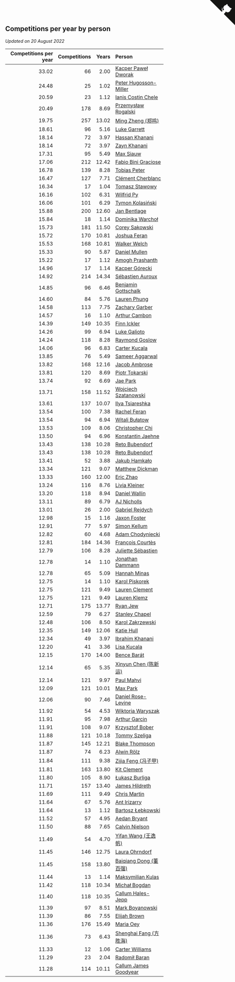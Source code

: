 ## Competitions per year by person

*Updated on 20 August 2022*

| Competitions per year | Competitions | Years | Person |
| ---: | ---: | ---: | :--- |
| 33.02 | 66 | 2.00 | [Kacper Paweł Dworak](https://www.worldcubeassociation.org/persons/2020DWOR01) |
| 24.48 | 25 | 1.02 | [Peter Hugosson-Miller](https://www.worldcubeassociation.org/persons/2021HUGO01) |
| 20.59 | 23 | 1.12 | [Ianis Costin Chele](https://www.worldcubeassociation.org/persons/2021CHEL01) |
| 20.49 | 178 | 8.69 | [Przemysław Rogalski](https://www.worldcubeassociation.org/persons/2013ROGA02) |
| 19.75 | 257 | 13.02 | [Ming Zheng (郑鸣)](https://www.worldcubeassociation.org/persons/2009ZHEN11) |
| 18.61 | 96 | 5.16 | [Luke Garrett](https://www.worldcubeassociation.org/persons/2017GARR05) |
| 18.14 | 72 | 3.97 | [Hassan Khanani](https://www.worldcubeassociation.org/persons/2018KHAN26) |
| 18.14 | 72 | 3.97 | [Zayn Khanani](https://www.worldcubeassociation.org/persons/2018KHAN28) |
| 17.31 | 95 | 5.49 | [Max Siauw](https://www.worldcubeassociation.org/persons/2017SIAU02) |
| 17.06 | 212 | 12.42 | [Fabio Bini Graciose](https://www.worldcubeassociation.org/persons/2010GRAC02) |
| 16.78 | 139 | 8.28 | [Tobias Peter](https://www.worldcubeassociation.org/persons/2014PETE03) |
| 16.47 | 127 | 7.71 | [Clément Cherblanc](https://www.worldcubeassociation.org/persons/2014CHER05) |
| 16.34 | 17 | 1.04 | [Tomasz Stawowy](https://www.worldcubeassociation.org/persons/2021STAW01) |
| 16.16 | 102 | 6.31 | [Wilfrid Py](https://www.worldcubeassociation.org/persons/2016PYWI01) |
| 16.06 | 101 | 6.29 | [Tymon Kolasiński](https://www.worldcubeassociation.org/persons/2016KOLA02) |
| 15.88 | 200 | 12.60 | [Jan Bentlage](https://www.worldcubeassociation.org/persons/2010BENT01) |
| 15.84 | 18 | 1.14 | [Dominika Warchoł](https://www.worldcubeassociation.org/persons/2021WARC01) |
| 15.73 | 181 | 11.50 | [Corey Sakowski](https://www.worldcubeassociation.org/persons/2011SAKO01) |
| 15.72 | 170 | 10.81 | [Joshua Feran](https://www.worldcubeassociation.org/persons/2011FERA01) |
| 15.53 | 168 | 10.81 | [Walker Welch](https://www.worldcubeassociation.org/persons/2011WELC01) |
| 15.33 | 90 | 5.87 | [Daniel Mullen](https://www.worldcubeassociation.org/persons/2016MULL04) |
| 15.22 | 17 | 1.12 | [Amogh Prashanth](https://www.worldcubeassociation.org/persons/2021PRAS01) |
| 14.96 | 17 | 1.14 | [Kacper Górecki](https://www.worldcubeassociation.org/persons/2021GORE01) |
| 14.92 | 214 | 14.34 | [Sébastien Auroux](https://www.worldcubeassociation.org/persons/2008AURO01) |
| 14.85 | 96 | 6.46 | [Benjamin Gottschalk](https://www.worldcubeassociation.org/persons/2016GOTT01) |
| 14.60 | 84 | 5.76 | [Lauren Phung](https://www.worldcubeassociation.org/persons/2016PHUN02) |
| 14.58 | 113 | 7.75 | [Zachary Garber](https://www.worldcubeassociation.org/persons/2014GARB01) |
| 14.57 | 16 | 1.10 | [Arthur Cambon](https://www.worldcubeassociation.org/persons/2021CAMB01) |
| 14.39 | 149 | 10.35 | [Finn Ickler](https://www.worldcubeassociation.org/persons/2012ICKL01) |
| 14.26 | 99 | 6.94 | [Luke Galioto](https://www.worldcubeassociation.org/persons/2015GALI02) |
| 14.24 | 118 | 8.28 | [Raymond Goslow](https://www.worldcubeassociation.org/persons/2014GOSL01) |
| 14.06 | 96 | 6.83 | [Carter Kucala](https://www.worldcubeassociation.org/persons/2015KUCA01) |
| 13.85 | 76 | 5.49 | [Sameer Aggarwal](https://www.worldcubeassociation.org/persons/2017AGGA01) |
| 13.82 | 168 | 12.16 | [Jacob Ambrose](https://www.worldcubeassociation.org/persons/2010AMBR01) |
| 13.81 | 120 | 8.69 | [Piotr Tokarski](https://www.worldcubeassociation.org/persons/2013TOKA01) |
| 13.74 | 92 | 6.69 | [Jae Park](https://www.worldcubeassociation.org/persons/2015PARK24) |
| 13.71 | 158 | 11.52 | [Wojciech Szatanowski](https://www.worldcubeassociation.org/persons/2011SZAT01) |
| 13.61 | 137 | 10.07 | [Ilya Tsiareshka](https://www.worldcubeassociation.org/persons/2012TERE01) |
| 13.54 | 100 | 7.38 | [Rachel Feran](https://www.worldcubeassociation.org/persons/2015FERA01) |
| 13.54 | 94 | 6.94 | [Witali Bułatow](https://www.worldcubeassociation.org/persons/2015BUAT01) |
| 13.53 | 109 | 8.06 | [Christopher Chi](https://www.worldcubeassociation.org/persons/2014CHIC01) |
| 13.50 | 94 | 6.96 | [Konstantin Jaehne](https://www.worldcubeassociation.org/persons/2015JAEH01) |
| 13.43 | 138 | 10.28 | [Reto Bubendorf](https://www.worldcubeassociation.org/persons/2012BUBE01) |
| 13.43 | 138 | 10.28 | [Reto Bubendorf](https://www.worldcubeassociation.org/persons/2012BUBE01) |
| 13.41 | 52 | 3.88 | [Jakub Hamkało](https://www.worldcubeassociation.org/persons/2018HAMK01) |
| 13.34 | 121 | 9.07 | [Matthew Dickman](https://www.worldcubeassociation.org/persons/2013DICK01) |
| 13.33 | 160 | 12.00 | [Eric Zhao](https://www.worldcubeassociation.org/persons/2010ZHAO19) |
| 13.24 | 116 | 8.76 | [Livia Kleiner](https://www.worldcubeassociation.org/persons/2013KLEI03) |
| 13.20 | 118 | 8.94 | [Daniel Wallin](https://www.worldcubeassociation.org/persons/2013WALL03) |
| 13.11 | 89 | 6.79 | [AJ Nicholls](https://www.worldcubeassociation.org/persons/2015NICH04) |
| 13.01 | 26 | 2.00 | [Gabriel Rejdych](https://www.worldcubeassociation.org/persons/2020REJD01) |
| 12.98 | 15 | 1.16 | [Jaxon Foster](https://www.worldcubeassociation.org/persons/2021FOST01) |
| 12.91 | 77 | 5.97 | [Simon Kellum](https://www.worldcubeassociation.org/persons/2016KELL12) |
| 12.82 | 60 | 4.68 | [Adam Chodyniecki](https://www.worldcubeassociation.org/persons/2017CHOD02) |
| 12.81 | 184 | 14.36 | [François Courtès](https://www.worldcubeassociation.org/persons/2008COUR01) |
| 12.79 | 106 | 8.28 | [Juliette Sébastien](https://www.worldcubeassociation.org/persons/2014SEBA01) |
| 12.78 | 14 | 1.10 | [Jonathan Dammann](https://www.worldcubeassociation.org/persons/2021DAMM01) |
| 12.78 | 65 | 5.09 | [Hannah Minas](https://www.worldcubeassociation.org/persons/2017MINA04) |
| 12.75 | 14 | 1.10 | [Karol Piskorek](https://www.worldcubeassociation.org/persons/2021PISK01) |
| 12.75 | 121 | 9.49 | [Lauren Clement](https://www.worldcubeassociation.org/persons/2013KLEM01) |
| 12.75 | 121 | 9.49 | [Lauren Klemz](https://www.worldcubeassociation.org/persons/2013KLEM01) |
| 12.71 | 175 | 13.77 | [Ryan Jew](https://www.worldcubeassociation.org/persons/2008JEWR01) |
| 12.59 | 79 | 6.27 | [Stanley Chapel](https://www.worldcubeassociation.org/persons/2016CHAP04) |
| 12.48 | 106 | 8.50 | [Karol Zakrzewski](https://www.worldcubeassociation.org/persons/2014ZAKR01) |
| 12.35 | 149 | 12.06 | [Katie Hull](https://www.worldcubeassociation.org/persons/2010HULL01) |
| 12.34 | 49 | 3.97 | [Ibrahim Khanani](https://www.worldcubeassociation.org/persons/2018KHAN27) |
| 12.20 | 41 | 3.36 | [Lisa Kucala](https://www.worldcubeassociation.org/persons/2019KUCA01) |
| 12.15 | 170 | 14.00 | [Bence Barát](https://www.worldcubeassociation.org/persons/2008BARA01) |
| 12.14 | 65 | 5.35 | [Xinyun Chen (陈新运)](https://www.worldcubeassociation.org/persons/2017CHEN36) |
| 12.14 | 121 | 9.97 | [Paul Mahvi](https://www.worldcubeassociation.org/persons/2012MAHV01) |
| 12.09 | 121 | 10.01 | [Max Park](https://www.worldcubeassociation.org/persons/2012PARK03) |
| 12.06 | 90 | 7.46 | [Daniel Rose-Levine](https://www.worldcubeassociation.org/persons/2015ROSE01) |
| 11.92 | 54 | 4.53 | [Wiktoria Waryszak](https://www.worldcubeassociation.org/persons/2018WARY01) |
| 11.91 | 95 | 7.98 | [Arthur Garcin](https://www.worldcubeassociation.org/persons/2014GARC27) |
| 11.91 | 108 | 9.07 | [Krzysztof Bober](https://www.worldcubeassociation.org/persons/2013BOBE01) |
| 11.88 | 121 | 10.18 | [Tommy Szeliga](https://www.worldcubeassociation.org/persons/2012SZEL01) |
| 11.87 | 145 | 12.21 | [Blake Thompson](https://www.worldcubeassociation.org/persons/2010THOM03) |
| 11.87 | 74 | 6.23 | [Alwin Rölz](https://www.worldcubeassociation.org/persons/2016ROLZ01) |
| 11.84 | 111 | 9.38 | [Zijia Feng (冯子甲)](https://www.worldcubeassociation.org/persons/2013FENG02) |
| 11.81 | 163 | 13.80 | [Kit Clement](https://www.worldcubeassociation.org/persons/2008CLEM01) |
| 11.80 | 105 | 8.90 | [Łukasz Burliga](https://www.worldcubeassociation.org/persons/2013BURL01) |
| 11.71 | 157 | 13.40 | [James Hildreth](https://www.worldcubeassociation.org/persons/2009HILD01) |
| 11.69 | 111 | 9.49 | [Chris Martin](https://www.worldcubeassociation.org/persons/2013MART03) |
| 11.64 | 67 | 5.76 | [Ant Irizarry](https://www.worldcubeassociation.org/persons/2016IRIZ02) |
| 11.64 | 13 | 1.12 | [Bartosz Łebkowski](https://www.worldcubeassociation.org/persons/2021LEBK01) |
| 11.52 | 57 | 4.95 | [Aedan Bryant](https://www.worldcubeassociation.org/persons/2017BRYA06) |
| 11.50 | 88 | 7.65 | [Calvin Nielson](https://www.worldcubeassociation.org/persons/2014NIEL03) |
| 11.49 | 54 | 4.70 | [Yifan Wang (王逸帆)](https://www.worldcubeassociation.org/persons/2017WANY29) |
| 11.45 | 146 | 12.75 | [Laura Ohrndorf](https://www.worldcubeassociation.org/persons/2009OHRN01) |
| 11.45 | 158 | 13.80 | [Baiqiang Dong (董百强)](https://www.worldcubeassociation.org/persons/2008DONG06) |
| 11.44 | 13 | 1.14 | [Maksymilian Kulas](https://www.worldcubeassociation.org/persons/2021KULA02) |
| 11.42 | 118 | 10.34 | [Michał Bogdan](https://www.worldcubeassociation.org/persons/2012BOGD01) |
| 11.40 | 118 | 10.35 | [Callum Hales-Jepp](https://www.worldcubeassociation.org/persons/2012HALE01) |
| 11.39 | 97 | 8.51 | [Mark Boyanowski](https://www.worldcubeassociation.org/persons/2014BOYA01) |
| 11.39 | 86 | 7.55 | [Elijah Brown](https://www.worldcubeassociation.org/persons/2015BROW03) |
| 11.36 | 176 | 15.49 | [Maria Oey](https://www.worldcubeassociation.org/persons/2007OEYM01) |
| 11.36 | 73 | 6.43 | [Shenghai Fang (方胜海)](https://www.worldcubeassociation.org/persons/2016FANG01) |
| 11.33 | 12 | 1.06 | [Carter Williams](https://www.worldcubeassociation.org/persons/2021WILL06) |
| 11.29 | 23 | 2.04 | [Radomił Baran](https://www.worldcubeassociation.org/persons/2020BARA02) |
| 11.28 | 114 | 10.11 | [Callum James Goodyear](https://www.worldcubeassociation.org/persons/2012GOOD02) |


<a href="https://github.com/JustinTimeCuber/wca_statistics" class="github-corner" aria-label="View source on Github"><svg width="80" height="80" viewBox="0 0 250 250" style="fill:#151513; color:#fff; position: absolute; top: 0; border: 0; right: 0;" aria-hidden="true"><path d="M0,0 L115,115 L130,115 L142,142 L250,250 L250,0 Z"></path><path d="M128.3,109.0 C113.8,99.7 119.0,89.6 119.0,89.6 C122.0,82.7 120.5,78.6 120.5,78.6 C119.2,72.0 123.4,76.3 123.4,76.3 C127.3,80.9 125.5,87.3 125.5,87.3 C122.9,97.6 130.6,101.9 134.4,103.2" fill="currentColor" style="transform-origin: 130px 106px;" class="octo-arm"></path><path d="M115.0,115.0 C114.9,115.1 118.7,116.5 119.8,115.4 L133.7,101.6 C136.9,99.2 139.9,98.4 142.2,98.6 C133.8,88.0 127.5,74.4 143.8,58.0 C148.5,53.4 154.0,51.2 159.7,51.0 C160.3,49.4 163.2,43.6 171.4,40.1 C171.4,40.1 176.1,42.5 178.8,56.2 C183.1,58.6 187.2,61.8 190.9,65.4 C194.5,69.0 197.7,73.2 200.1,77.6 C213.8,80.2 216.3,84.9 216.3,84.9 C212.7,93.1 206.9,96.0 205.4,96.6 C205.1,102.4 203.0,107.8 198.3,112.5 C181.9,128.9 168.3,122.5 157.7,114.1 C157.9,116.9 156.7,120.9 152.7,124.9 L141.0,136.5 C139.8,137.7 141.6,141.9 141.8,141.8 Z" fill="currentColor" class="octo-body"></path></svg></a><style>.github-corner:hover .octo-arm{animation:octocat-wave 560ms ease-in-out}@keyframes octocat-wave{0%,100%{transform:rotate(0)}20%,60%{transform:rotate(-25deg)}40%,80%{transform:rotate(10deg)}}@media (max-width:500px){.github-corner:hover .octo-arm{animation:none}.github-corner .octo-arm{animation:octocat-wave 560ms ease-in-out}}</style>
